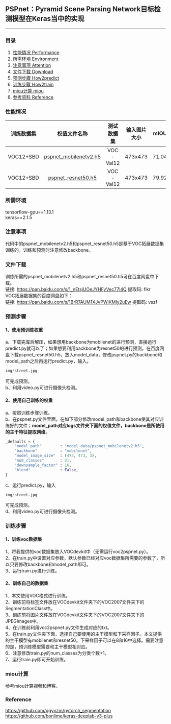 ## PSPnet：Pyramid Scene Parsing Network目标检测模型在Keras当中的实现
---

### 目录
1. [性能情况 Performance](#性能情况)
2. [所需环境 Environment](#所需环境)
3. [注意事项 Attention](#注意事项)
4. [文件下载 Download](#文件下载)
5. [预测步骤 How2predict](#预测步骤)
6. [训练步骤 How2train](#训练步骤)
7. [miou计算 miou](#miou计算)
8. [参考资料 Reference](#Reference)

### 性能情况
| 训练数据集 | 权值文件名称 | 测试数据集 | 输入图片大小 | mIOU | 
| :-----: | :-----: | :------: | :------: | :------: | 
| VOC12+SBD | [pspnet_mobilenetv2.h5](https://github.com/bubbliiiing/pspnet-keras/releases/download/v1.0/pspnet_mobilenetv2.h5) | VOC-Val12 | 473x473| 71.04 | 
| VOC12+SBD | [pspnet_resnet50.h5](https://github.com/bubbliiiing/pspnet-keras/releases/download/v1.0/pspnet_resnet50.h5) | VOC-Val12 | 473x473| 79.92 | 

### 所需环境
tensorflow-gpu==1.13.1    
keras==2.1.5   

### 注意事项
代码中的pspnet_mobilenetv2.h5和pspnet_resnet50.h5是基于VOC拓展数据集训练的。训练和预测时注意修改backbone。    

### 文件下载
训练所需的pspnet_mobilenetv2.h5和pspnet_resnet50.h5可在百度网盘中下载。    
链接: https://pan.baidu.com/s/1_nEtsjUOeJYHFyVec77l4Q 提取码: fikr     
VOC拓展数据集的百度网盘如下：  
链接: https://pan.baidu.com/s/1BrR7AUM1XJvPWjKMIy2uEw 提取码: vszf    
### 预测步骤
#### 1、使用预训练权重
a、下载完库后解压，如果想用backbone为mobilenet的进行预测，直接运行predict.py就可以了；如果想要利用backbone为resnet50的进行预测，在百度网盘下载pspnet_resnet50.h5，放入model_data，修改pspnet.py的backbone和model_path之后再运行predict.py，输入。  
```python
img/street.jpg
```
可完成预测。    
b、利用video.py可进行摄像头检测。    
#### 2、使用自己训练的权重
a、按照训练步骤训练。    
b、在pspnet.py文件里面，在如下部分修改model_path和backbone使其对应训练好的文件；**model_path对应logs文件夹下面的权值文件，backbone是所使用的主干特征提取网络**。    
```python
_defaults = {
    "model_path"        : 'model_data/pspnet_mobilenetv2.h5',
    "backbone"          : "mobilenet",
    "model_image_size"  : (473, 473, 3),
    "num_classes"       : 21,
    "downsample_factor" : 16,
    "blend"             : False,
}
```
c、运行predict.py，输入    
```python
img/street.jpg
```
可完成预测。    
d、利用video.py可进行摄像头检测。    

### 训练步骤
#### 1、训练voc数据集
1、将我提供的voc数据集放入VOCdevkit中（无需运行voc2pspnet.py）。  
2、在train.py中设置对应参数，默认参数已经对应voc数据集所需要的参数了，所以只要修改backbone和model_path即可。  
3、运行train.py进行训练。  

#### 2、训练自己的数据集
1、本文使用VOC格式进行训练。  
2、训练前将标签文件放在VOCdevkit文件夹下的VOC2007文件夹下的SegmentationClass中。    
3、训练前将图片文件放在VOCdevkit文件夹下的VOC2007文件夹下的JPEGImages中。    
4、在训练前利用voc2pspnet.py文件生成对应的txt。    
5、在train.py文件夹下面，选择自己要使用的主干模型和下采样因子。本文提供的主干模型有mobilenet和resnet50。下采样因子可以在8和16中选择。需要注意的是，预训练模型需要和主干模型相对应。  
6、注意修改train.py的num_classes为分类个数+1。  
7、运行train.py即可开始训练。  

### miou计算
参考miou计算视频和博客。  

### Reference
https://github.com/ggyyzm/pytorch_segmentation  
https://github.com/bonlime/keras-deeplab-v3-plus
